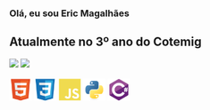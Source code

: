 ### Olá, eu sou Eric Magalhães
## Atualmente no 3º ano do Cotemig
<div>
  <img img height="210em"  src="https://github-readme-stats.vercel.app/api?username=EricMagalhaes1&show_icons=true&theme=radical">  
  <img img height="210em"  src="https://github-readme-stats.vercel.app/api/top-langs/?username=EricMagalhaes1&hide_progress=false&theme=radical">
</div>

<div style="display: inline_block"><br>
  <img align="center" alt="Rafa-HTML" height="40" width="40" src="https://raw.githubusercontent.com/devicons/devicon/master/icons/html5/html5-original.svg">
  <img align="center" alt="Rafa-CSS" height="40" width="40" src="https://raw.githubusercontent.com/devicons/devicon/master/icons/css3/css3-original.svg">
  <img align="center" alt="Rafa-Js" height="40" width="40" src="https://raw.githubusercontent.com/devicons/devicon/master/icons/javascript/javascript-plain.svg">
  <img align="center" alt="Rafa-Python" height="40" width="40" src="https://raw.githubusercontent.com/devicons/devicon/master/icons/python/python-original.svg">
  <img align="center" alt="Rafa-Csharp" height="40" width="40" src="https://raw.githubusercontent.com/devicons/devicon/master/icons/csharp/csharp-original.svg">
</div>
    
